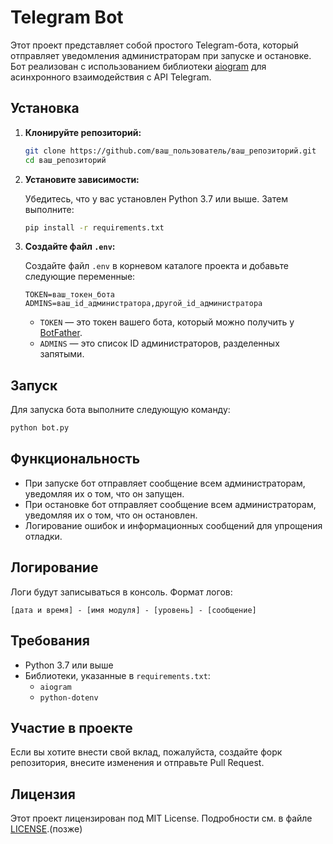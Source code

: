 # Telegram Bot

Этот проект представляет собой простого Telegram-бота, который отправляет уведомления администраторам при запуске и остановке. Бот реализован с использованием библиотеки [aiogram](https://docs.aiogram.dev/en/latest/) для асинхронного взаимодействия с API Telegram.

## Установка

1. **Клонируйте репозиторий:**

   ```bash
   git clone https://github.com/ваш_пользователь/ваш_репозиторий.git
   cd ваш_репозиторий
   ```

2. **Установите зависимости:**

   Убедитесь, что у вас установлен Python 3.7 или выше. Затем выполните:

   ```bash
   pip install -r requirements.txt
   ```

3. **Создайте файл `.env`:**

   Создайте файл `.env` в корневом каталоге проекта и добавьте следующие переменные:

   ```plaintext
   TOKEN=ваш_токен_бота
   ADMINS=ваш_id_администратора,другой_id_администратора
   ```

   - `TOKEN` — это токен вашего бота, который можно получить у [BotFather](https://t.me/botfather).
   - `ADMINS` — это список ID администраторов, разделенных запятыми.

## Запуск

Для запуска бота выполните следующую команду:

```bash
python bot.py
```

## Функциональность

- При запуске бот отправляет сообщение всем администраторам, уведомляя их о том, что он запущен.
- При остановке бот отправляет сообщение всем администраторам, уведомляя их о том, что он остановлен.
- Логирование ошибок и информационных сообщений для упрощения отладки.

## Логирование

Логи будут записываться в консоль. Формат логов:

```
[дата и время] - [имя модуля] - [уровень] - [сообщение]
```

## Требования

- Python 3.7 или выше
- Библиотеки, указанные в `requirements.txt`:
  - `aiogram`
  - `python-dotenv`

## Участие в проекте

Если вы хотите внести свой вклад, пожалуйста, создайте форк репозитория, внесите изменения и отправьте Pull Request.

## Лицензия

Этот проект лицензирован под MIT License. Подробности см. в файле [LICENSE](LICENSE).(позже)
